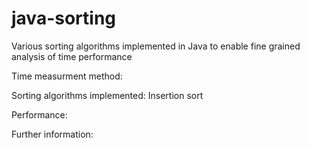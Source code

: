 # java-sorting
Various sorting algorithms implemented in Java to enable fine grained analysis of time performance


Time measurment method:

Sorting algorithms implemented:
Insertion sort



Performance:



Further information:

